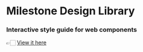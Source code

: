# Milestone Design Library
### Interactive style guide for web components

👉🏻 [View it here](https://licheff.github.io/ms-design-lib.github.io/)
